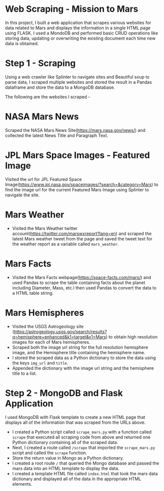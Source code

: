 # Web Scraping  - Mission to Mars

In this project, I built a web application that scrapes various websites for data related to Mars and displays the information in a single HTML page using FLASK. I used a MondoDB and performed basic CRUD operations like storing data, updating or overwriting the existing document each time new data is obtained. 

# Step 1 - Scraping

Using a web crawler like Splinter to navigate sites and Beautiful soup to parse data, I scraped multiple websites and stored the result in a Pandas dataframe and store the data to a MongoDB database.

The following are the websites I scraped -

# NASA Mars News
Scraped the NASA Mars News Site(https://mars.nasa.gov/news/) and collected the latest News Title and Paragraph Text. 

# JPL Mars Space Images - Featured Image
Visited the url for JPL Featured Space Image(https://www.jpl.nasa.gov/spaceimages/?search=&category=Mars) to find the image url for the current Featured Mars Image
using Splinter to navigate the site.

# Mars Weather

* Visited the Mars Weather twitter account(https://twitter.com/marswxreport?lang=en) and scraped the latest Mars weather tweet from the page and saved the tweet text for the weather report as a variable called `mars_weather`.

# Mars Facts

* Visited the Mars Facts webpage(https://space-facts.com/mars/) and used Pandas to scrape the table containing facts about the planet including Diameter, Mass, etc.I then used Pandas to convert the data to a HTML table string.

# Mars Hemispheres

* Visited the USGS Astrogeology site (https://astrogeology.usgs.gov/search/results?q=hemisphere+enhanced&k1=target&v1=Mars) to obtain high resolution images for each of Mars hemispheres.
* Scraped both the image url string for the full resolution hemisphere image, and the Hemisphere title containing the hemisphere name.
* I stored the scraped data as a Python dictionary to store the data using the keys `img_url` and `title`. 
* Appended the dictionary with the image url string and the hemisphere title to a list. 

# Step 2 - MongoDB and Flask Application

I used MongoDB with Flask template to create a new HTML page that displays all of the information that was scraped from the URLs above.

* I created a Python script called `scrape_mars.py` with a function called `scrape` that executed all scraping code from above and returned one Python dictionary containing all of the scraped data.
* Next, I created a route called `/scrape` that imported the `scrape_mars.py` script and called the `scrape` function.
* Store the return value in Mongo as a Python dictionary.
* I created a root route `/` that queried the Mongo database and passed the mars data into an HTML template to display the data.
* I created a template HTML file called `index.html` that took the mars data dictionary and displayed all of the data in the appropriate HTML elements. 



